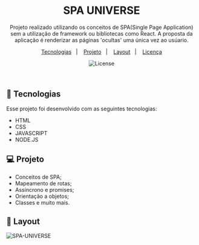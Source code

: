 <h1 align="center"> SPA UNIVERSE </h1>

<p align="center">
Projeto realizado utilizando os conceitos de SPA(Single Page Application) sem a utilização de framework
ou bibliotecas como React. A proposta da aplicação é renderizar as páginas 'ocultas' uma única vez ao usúario.
</p>

<p align="center">
  <a href="#-tecnologias">Tecnologias</a>&nbsp;&nbsp;&nbsp;|&nbsp;&nbsp;&nbsp;
  <a href="#-projeto">Projeto</a>&nbsp;&nbsp;&nbsp;|&nbsp;&nbsp;&nbsp;
  <a href="#-layout">Layout</a>&nbsp;&nbsp;&nbsp;|&nbsp;&nbsp;&nbsp;
  <a href="#memo-licença">Licença</a>
</p>

<p align="center">
  <img alt="License" src="https://img.shields.io/static/v1?label=license&message=MIT&color=49AA26&labelColor=000000">
</p>

<br>

## 🚀 Tecnologias

Esse projeto foi desenvolvido com as seguintes tecnologias:

- HTML
- CSS
- JAVASCRIPT
- NODE.JS

## 💻 Projeto

<aside>

- Conceitos de SPA;
- Mapeamento de rotas;
- Assíncrono e promises;
- Orientação a objetos;
- Classes e muito mais.

</aside>

## 🔖 Layout

![SPA-UNIVERSE]([https://www.figma.com/file/m8zp3mtxvwyTGQs69nIFM8/%5BDesafios-Explorer%5D-SPA-Universe/duplicate?node-id=104%3A48](https://www.figma.com/file/wisw3WZH4GJ0zGMEoyomos/%5BDesafios-Explorer%5D-SPA-Universe-(Copy)?node-id=2%3A2&t=xyTdWWEwaJiXOGqD-0))


